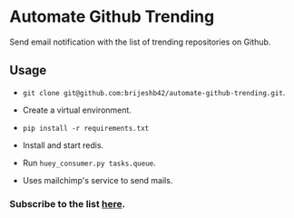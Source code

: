 # Automate Github Trending

Send email notification with the list of trending repositories on Github.

## Usage
* `git clone git@github.com:brijeshb42/automate-github-trending.git`.
* Create a virtual environment.
* `pip install -r requirements.txt`
* Install and start redis.
* Run `huey_consumer.py tasks.queue`.


* Uses mailchimp's service to send mails.

### Subscribe to the list [here](http://eepurl.com/bmCJOT).
